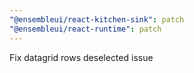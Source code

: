 ```yaml
---
"@ensembleui/react-kitchen-sink": patch
"@ensembleui/react-runtime": patch
---
```


Fix datagrid rows deselected issue
